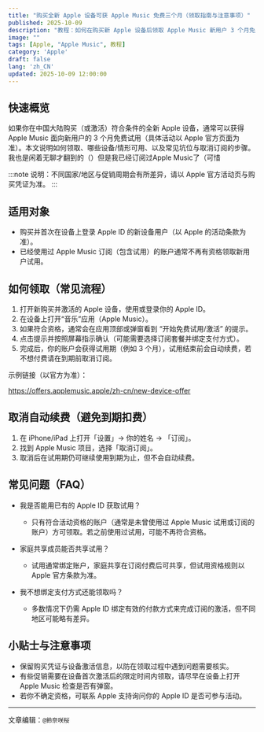 ```yaml
---
title: "购买全新 Apple 设备可获 Apple Music 免费三个月（领取指南与注意事项）"
published: 2025-10-09
description: "教程：如何在购买新 Apple 设备后领取 Apple Music 新用户 3 个月免费试用，以及常见问题与注意事项。"
image: ""
tags: [Apple, "Apple Music", 教程]
category: 'Apple'
draft: false
lang: 'zh_CN'
updated: 2025-10-09 12:00:00
---
```


## 快速概览

如果你在中国大陆购买（或激活）符合条件的全新 Apple 设备，通常可以获得 Apple Music 面向新用户的 3 个月免费试用（具体活动以 Apple 官方页面为准）。本文说明如何领取、哪些设备/情形可用、以及常见坑位与取消订阅的步骤。
</br>
我也是闲着无聊才翻到的（）但是我已经订阅过Apple Music了（可惜

:::note
说明：不同国家/地区与促销周期会有所差异，请以 Apple 官方活动页与购买凭证为准。
:::

## 适用对象

- 购买并首次在设备上登录 Apple ID 的新设备用户（以 Apple 的活动条款为准）。
- 已经使用过 Apple Music 订阅（包含试用）的账户通常不再有资格领取新用户试用。

## 如何领取（常见流程）

1. 打开新购买并激活的 Apple 设备，使用或登录你的 Apple ID。
2. 在设备上打开“音乐”应用（Apple Music）。
3. 如果符合资格，通常会在应用顶部或弹窗看到 “开始免费试用/激活” 的提示。
4. 点击提示并按照屏幕指示确认（可能需要选择订阅套餐并绑定支付方式）。
5. 完成后，你的账户会获得试用期（例如 3 个月），试用结束前会自动续费，若不想付费请在到期前取消订阅。

示例链接（以官方为准）：

https://offers.applemusic.apple/zh-cn/new-device-offer

## 取消自动续费（避免到期扣费）

1. 在 iPhone/iPad 上打开「设置」→ 你的姓名 → 「订阅」。
2. 找到 Apple Music 项目，选择「取消订阅」。
3. 取消后在试用期仍可继续使用到期为止，但不会自动续费。

## 常见问题（FAQ）

- 我是否能用已有的 Apple ID 获取试用？
	- 只有符合活动资格的账户（通常是未曾使用过 Apple Music 试用或订阅的账户）方可领取。若之前使用过试用，可能不再符合资格。

- 家庭共享成员能否共享试用？
	- 试用通常绑定账户，家庭共享在订阅付费后可共享，但试用资格规则以 Apple 官方条款为准。

- 我不想绑定支付方式还能领取吗？
	- 多数情况下仍需 Apple ID 绑定有效的付款方式来完成订阅的激活，但不同地区可能略有差异。

## 小贴士与注意事项

- 保留购买凭证与设备激活信息，以防在领取过程中遇到问题需要核实。
- 有些促销需要在设备首次激活后的限定时间内领取，请尽早在设备上打开 Apple Music 检查是否有弹窗。
- 若你不确定资格，可联系 Apple 支持询问你的 Apple ID 是否可参与活动。

---
文章编辑：`@鈴奈咲桜`